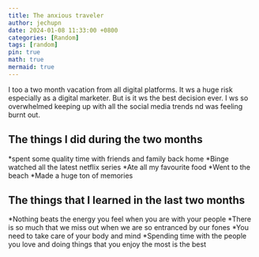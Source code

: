 ```yaml
---
title: The anxious traveler
author: jechupn
date: 2024-01-08 11:33:00 +0800
categories: [Random]
tags: [random]
pin: true
math: true
mermaid: true
---
```

I too a two month vacation from all digital platforms. It ws a huge risk especially as a digital marketer. But is it ws the best decision ever. I ws so overwhelmed keeping up with all the social media trends nd was feeling burnt out.

## The things I did during the two months
*spent some quality time with friends and family back home
*Binge watched all the latest netflix series
*Ate all my favourite food
*Went to the beach
*Made a huge ton of memories

## The things that I learned in the last two months
*Nothing beats the energy you feel when you are with your people
*There is so much that we miss out when we are so entranced by our fones
*You need to take care of your body and mind
*Spending time with the people you love and doing things that you enjoy the most is the best

